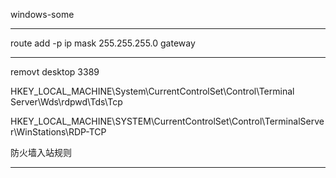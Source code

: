 windows-some

---

route add -p ip mask 255.255.255.0 gateway

---

removt desktop 3389

HKEY_LOCAL_MACHINE\System\CurrentControlSet\Control\Terminal Server\Wds\rdpwd\Tds\Tcp

HKEY_LOCAL_MACHINE\SYSTEM\CurrentControlSet\Control\TerminalServer\WinStations\RDP-TCP 

防火墙入站规则

---
